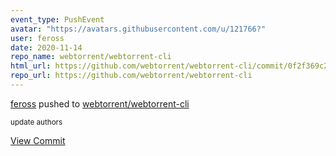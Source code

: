 ```yaml
---
event_type: PushEvent
avatar: "https://avatars.githubusercontent.com/u/121766?"
user: feross
date: 2020-11-14
repo_name: webtorrent/webtorrent-cli
html_url: https://github.com/webtorrent/webtorrent-cli/commit/0f2f369c2dcbd1bec1222a808df58883b52b0ba9
repo_url: https://github.com/webtorrent/webtorrent-cli
---
```


<a href='https://github.com/feross' target='_blank'>feross</a> pushed to <a href='https://github.com/webtorrent/webtorrent-cli' target='_blank'>webtorrent/webtorrent-cli</a>

<small>update authors</small>

<a href='https://github.com/webtorrent/webtorrent-cli/commit/0f2f369c2dcbd1bec1222a808df58883b52b0ba9' target='_blank'>View Commit</a>